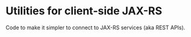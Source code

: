 <!-- Copyright Yahoo. Licensed under the terms of the Apache 2.0 license. See LICENSE in the project root. -->
# Utilities for client-side JAX-RS
Code to make it simpler to connect to JAX-RS services (aka REST APIs).
